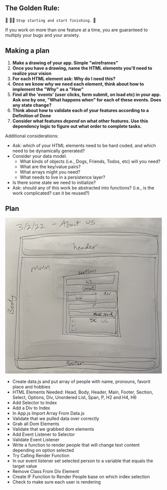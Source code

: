 ## The Golden Rule:

🦸 🦸‍♂️ `Stop starting and start finishing.` 🏁

If you work on more than one feature at a time, you are guaranteed to multiply your bugs and your anxiety.

## Making a plan

1. **Make a drawing of your app. Simple "wireframes"**
1. **Once you have a drawing, name the HTML elements you'll need to realize your vision**
1. **For each HTML element ask: Why do I need this?**
1. **Once we know _why_ we need each element, think about how to implement the "Why" as a "How"**
1. **Find all the 'events' (user clicks, form submit, on load etc) in your app. Ask one by one, "What happens when" for each of these events. Does any state change?**
1. **Think about how to validate each of your features according to a Definition of Done**
1. **Consider what features _depend_ on what other features. Use this dependency logic to figure out what order to complete tasks.**

Additional considerations:

-   Ask: which of your HTML elements need to be hard coded, and which need to be dynamically generated?
-   Consider your data model.
    -   What kinds of objects (i.e., Dogs, Friends, Todos, etc) will you need?
    -   What are the key/value pairs?
    -   What arrays might you need?
    -   What needs to live in a persistence layer?
-   Is there some state we need to initialize?
-   Ask: should any of this work be abstracted into functions? (i.e., is the work complicated? can it be reused?)

## Plan

![App Outline!](/assets/app-outline.png "Our App Outline")

- Create data.js and put array of people with name, pronouns, favorit place and hobbies
- HTML Elements Needed: Head, Body, Header, Main, Footer, Section, Select, Options, Div, Unordered List, Span, P, H2 and H4, H6
- Add Selector to Index
- Add a Div to Index
- In App.js Import Array From Data.js
- Validate that we pulled data over correctly
- Grab all Dom Elements
- Validate that we grabbed dom elements
- Add Event Listener to Selector
- Validate Event Listener
- Write a function to render people that will change text content depending on option selected
- Try Calling Render Function
- In our event listener set selected person to a variable that equals the target value
- Remove Class From Div Element
- Create IF Function to Render People base on which index selection
- Check to make sure each user is rendering
